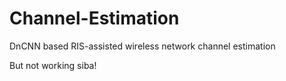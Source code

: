 # Channel-Estimation
DnCNN based RIS-assisted wireless network channel estimation

But not working siba!
